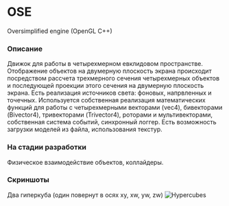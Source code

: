 # OSE
Oversimplified engine (OpenGL C++)
### Описание
Движок для работы в четырехмерном евклидовом пространстве. Отображение объектов на двумерную плоскость экрана происходит посредством рассчета трехмерного сечения четырехмерных объектов и последующей проекции этого сечения на двумерную плоскость экрана. Есть реализация источников света: фоновых, напрвленных и точечных. Используется собственная реализация математических функций для работы с четырехмерными векторами (vec4), бивекторами (Bivector4), тривекторами  (Trivector4), роторами и мультивекторами, собственная система событий, синхронный логгер. Есть возможность загрузки моделей из файла, использования текстур.
### На стадии разработки
Физическое взаимодействие объектов, коллайдеры.
### Скриншоты
Два гиперкуба (один повернут в осях xy, xw, yw, zw)
![Hypercubes](https://github.com/CreoDen-dev/OSE/blob/master/Screenshot_1.png)

